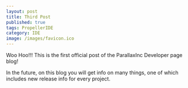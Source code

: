 ```yaml
---
layout: post
title: Third Post
published: true
tags: PropellerIDE
category: IDE
image: /images/favicon.ico
---
```


Woo Hoo!!! This is the first official post of the ParallaxInc Developer page blog!

In the future, on this blog you will get info on many things, one of which includes new release info for every project.